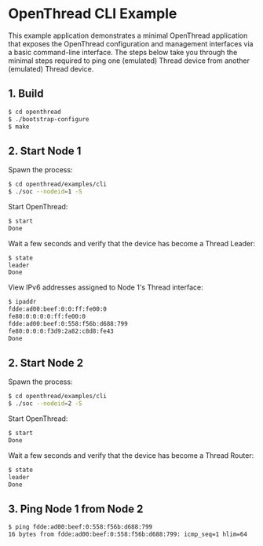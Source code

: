 # OpenThread CLI Example

This example application demonstrates a minimal OpenThread application
that exposes the OpenThread configuration and management interfaces
via a basic command-line interface.  The steps below take you through
the minimal steps required to ping one (emulated) Thread device from
another (emulated) Thread device.

## 1. Build

```bash
$ cd openthread
$ ./bootstrap-configure
$ make
```

## 2. Start Node 1

Spawn the process:

```bash
$ cd openthread/examples/cli
$ ./soc --nodeid=1 -S
```

Start OpenThread:

```bash
$ start
Done
```

Wait a few seconds and verify that the device has become a Thread Leader:

```bash
$ state
leader
Done
```

View IPv6 addresses assigned to Node 1's Thread interface:

```bash
$ ipaddr
fdde:ad00:beef:0:0:ff:fe00:0
fe80:0:0:0:0:ff:fe00:0
fdde:ad00:beef:0:558:f56b:d688:799
fe80:0:0:0:f3d9:2a82:c8d8:fe43
Done
```

## 2. Start Node 2

Spawn the process:

```bash
$ cd openthread/examples/cli
$ ./soc --nodeid=2 -S
```

Start OpenThread:

```bash
$ start
Done
```

Wait a few seconds and verify that the device has become a Thread Router:

```bash
$ state
leader
Done
```

## 3. Ping Node 1 from Node 2

```bash
$ ping fdde:ad00:beef:0:558:f56b:d688:799
16 bytes from fdde:ad00:beef:0:558:f56b:d688:799: icmp_seq=1 hlim=64
```
